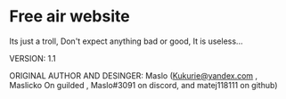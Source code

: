 # Free air website
Its just a troll, Don't expect anything bad or good, It is useless...

VERSION: 1.1

ORIGINAL AUTHOR AND DESINGER: Maslo (Kukurie@yandex.com , Maslicko On guilded , Maslo#3091 on discord, and matej118111 on github)
